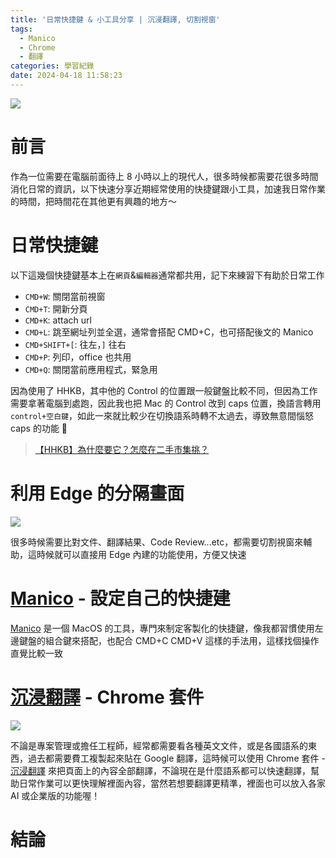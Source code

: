 ```yaml
---
title: '日常快捷鍵 & 小工具分享 | 沉浸翻譯, 切割視窗'
tags:
  - Manico
  - Chrome
  - 翻譯
categories: 學習紀錄
date: 2024-04-18 11:58:23
---
```



![](https://nijialin.com/images/common.jpeg)

# 前言

作為一位需要在電腦前面待上 8 小時以上的現代人，很多時候都需要花很多時間消化日常的資訊，以下快速分享近期經常使用的快捷鍵跟小工具，加速我日常作業的時間，把時間花在其他更有興趣的地方～

<!-- more -->

# 日常快捷鍵

以下這幾個快捷鍵基本上在`網頁`&`編輯器`通常都共用，記下來練習下有助於日常工作

- `CMD+W`: 關閉當前視窗
- `CMD+T`: 開新分頁
- `CMD+K`: attach url
- `CMD+L`: 跳至網址列並全選，通常會搭配 CMD+C，也可搭配後文的 Manico
- `CMD+SHIFT+[`: 往左，`]` 往右
- `CMD+P`: 列印，office 也共用
- `CMD+Q`: 關閉當前應用程式，緊急用

因為使用了 HHKB，其中他的 Control 的位置跟一般鍵盤比較不同，但因為工作需要拿著電腦到處跑，因此我也把 Mac 的 Control 改到 caps 位置，換語言轉用 `control+空白鍵`，如此一來就比較少在切換語系時轉不太過去，導致無意間惱怒 caps 的功能 🤣

> [【HHKB】為什麼要它？怎麼在二手市集挑？](https://nijialin.com/2022/08/20/why-you-need-hhkb/)

# 利用 Edge 的分隔畫面

![](https://nijialin.com/images/2024/working/split.png)

很多時候需要比對文件、翻譯結果、Code Review...etc，都需要切割視窗來輔助，這時候就可以直接用 Edge 內建的功能使用，方便又快速

# [Manico](https://apps.apple.com/tw/app/manico/id724472954?mt=12) - 設定自己的快捷建

[Manico](https://apps.apple.com/tw/app/manico/id724472954?mt=12) 是一個 MacOS 的工具，專門來制定客製化的快捷鍵，像我都習慣使用左邊鍵盤的組合鍵來搭配，也配合 CMD+C CMD+V 這樣的手法用，這樣找個操作直覺比較一致

# [沉浸翻譯](https://chromewebstore.google.com/detail/%E6%B2%88%E6%B5%B8%E5%BC%8F%E7%BF%BB%E8%AD%AF-%E7%B6%B2%E9%A0%81%E7%BF%BB%E8%AD%AF%E6%93%B4%E5%85%85-pdf%E7%BF%BB%E8%AD%AF-%E5%85%8D%E8%B2%BB/bpoadfkcbjbfhfodiogcnhhhpibjhbnh?hl=zh-TW) - Chrome 套件

![](https://nijialin.com/images/2024/working/translate.png)

不論是專案管理或擔任工程師，經常都需要看各種英文文件，或是各國語系的東西，過去都需要費工複製起來貼在 Google 翻譯，這時候可以使用 Chrome 套件 - [沉浸翻譯](https://chromewebstore.google.com/detail/%E6%B2%88%E6%B5%B8%E5%BC%8F%E7%BF%BB%E8%AD%AF-%E7%B6%B2%E9%A0%81%E7%BF%BB%E8%AD%AF%E6%93%B4%E5%85%85-pdf%E7%BF%BB%E8%AD%AF-%E5%85%8D%E8%B2%BB/bpoadfkcbjbfhfodiogcnhhhpibjhbnh?hl=zh-TW) 來把頁面上的內容全部翻譯，不論現在是什麼語系都可以快速翻譯，幫助日常作業可以更快理解裡面內容，當然若想要翻譯更精準，裡面也可以放入各家 AI 或企業版的功能喔！

# 結論
